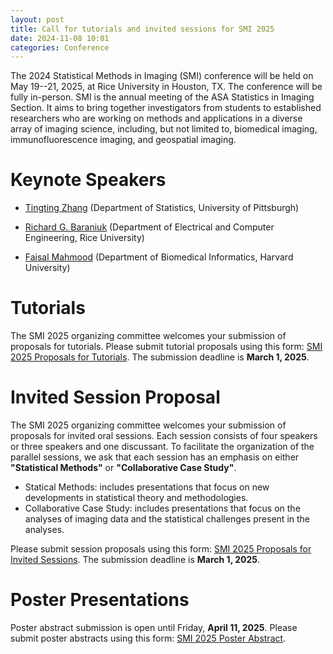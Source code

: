 ```yaml
---
layout: post
title: Call for tutorials and invited sessions for SMI 2025
date: 2024-11-08 10:01 
categories: Conference
---
```


The 2024 Statistical Methods in Imaging (SMI) conference will be held on May 19--21, 2025, at Rice University in Houston, TX. The conference will be fully in-person. SMI is the annual meeting of the ASA Statistics 
in Imaging Section. It aims to bring together investigators from students to established researchers who are working on methods and applications in a diverse array of imaging science, including, but not limited to, biomedical 
imaging, immunofluorescence imaging, and geospatial imaging.

Keynote Speakers
================

- [Tingting Zhang](https://www.stat.pitt.edu/people/tingting-zhang/) (Department of Statistics, University of Pittsburgh)

- [Richard G. Baraniuk](https://richb.rice.edu/) (Department of Electrical and Computer Engineering, Rice University)

- [Faisal Mahmood](https://dms.hms.harvard.edu/people/faisal-mahmood) (Department of Biomedical Informatics, Harvard University)

Tutorials
===============

The SMI 2025 organizing committee welcomes your submission of proposals for tutorials. Please submit tutorial proposals using this form: [SMI 2025 Proposals for Tutorials](https://docs.google.com/forms/d/e/1FAIpQLSd-euxlgmdDq1G0vr7AJNa4jj8E3qia4RWF5J36M-gyUdHO4g/viewform). The submission deadline is **March 1, 2025**.

Invited Session Proposal
===============

The SMI 2025 organizing committee welcomes your submission of proposals for invited oral sessions. Each session consists of four speakers or three speakers and one discussant. To facilitate the organization of the parallel sessions, we ask that each session has an emphasis on either **"Statistical Methods"** or **"Collaborative Case Study"**. 

- Statical Methods: includes presentations that focus on new developments in statistical theory and methodologies. 
- Collaborative Case Study: includes presentations that focus on the analyses of imaging data and the statistical challenges present in the analyses. 

Please submit session proposals using this form: [SMI 2025 Proposals for Invited Sessions](https://docs.google.com/forms/d/e/1FAIpQLSc97awJJtQi5rpBdY7Sl29CsZFWSgFqVFbzeCL37WLakW4jmA/viewform). 
The submission deadline is **March 1, 2025**.

Poster Presentations
================

Poster abstract submission is open until Friday, **April 11, 2025**. Please submit poster abstracts using this form: [SMI 2025 Poster Abstract](https://docs.google.com/forms/d/e/1FAIpQLSdKQUgccFxzugZQz_mS-ptDn8L41T2YT55VVuoCQ0XkRt8BRQ/viewform).